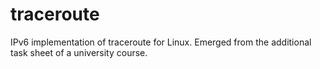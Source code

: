 # traceroute

IPv6 implementation of traceroute for Linux. Emerged from the additional task sheet of a university course.
